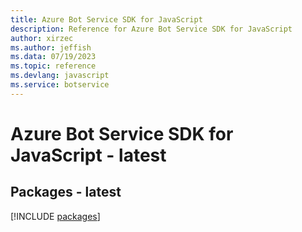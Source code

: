 ```yaml
---
title: Azure Bot Service SDK for JavaScript
description: Reference for Azure Bot Service SDK for JavaScript
author: xirzec
ms.author: jeffish
ms.data: 07/19/2023
ms.topic: reference
ms.devlang: javascript
ms.service: botservice
---
```

# Azure Bot Service SDK for JavaScript - latest
## Packages - latest
[!INCLUDE [packages](bot-service-index.md)]